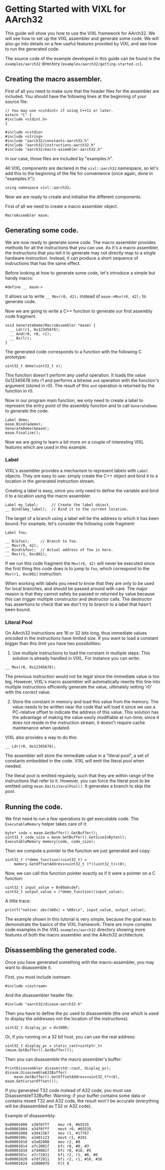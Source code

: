 Getting Started with VIXL for AArch32
=====================================


This guide will show you how to use the VIXL framework for AArch32. We will see
how to set up the VIXL assembler and generate some code. We will also go into
details on a few useful features provided by VIXL and see how to run the
generated code.

The source code of the example developed in this guide can be found in the
`examples/aarch32` directory (`examples/aarch32/getting-started.cc`).


Creating the macro assembler.
-----------------------------

First of all you need to make sure that the header files for the assembler are
included. You should have the following lines at the beginning of your source
file:

    // You may use <cstdint> if using C++11 or later.
    extern "C" {
    #include <stdint.h>
    }

    #include <cstdio>
    #include <string>
    #include "aarch32/constants-aarch32.h"
    #include "aarch32/instructions-aarch32.h"
    #include "aarch32/macro-assembler-aarch32.h"

In our case, those files are included by "examples.h".

All VIXL components are declared in the `vixl::aarch32` namespace, so let's add
this to the beginning of the file for convenience (once again, done in
"examples.h"):

    using namespace vixl::aarch32;

Now we are ready to create and initialise the different components.

First of all we need to create a macro assembler object.

    MacroAssembler masm;


Generating some code.
---------------------

We are now ready to generate some code. The macro assembler provides methods
for all the instructions that you can use. As it's a macro assembler,
the instructions that you tell it to generate may not directly map to a single
hardware instruction. Instead, it can produce a short sequence of instructions
that has the same effect.

Before looking at how to generate some code, let's introduce a simple but handy
macro:

    #define __ masm->

It allows us to write `__ Mov(r0, 42);` instead of `masm->Mov(r0, 42);` to
generate code.

Now we are going to write a C++ function to generate our first assembly
code fragment.

    void GenerateDemo(MacroAssembler *masm) {
      __ Ldr(r1, 0x12345678);
      __ And(r0, r0, r1);
      __ Bx(lr);
    }

The generated code corresponds to a function with the following C prototype:

    uint32_t demo(uint32_t x);

This function doesn't perform any useful operation. It loads the value
0x12345678 into r1 and performs a bitwise `and` operation with
the function's argument (stored in r0). The result of this `and` operation
is returned by the function in r0.

Now in our program main function, we only need to create a label to represent
the entry point of the assembly function and to call `GenerateDemo` to
generate the code.

    Label demo;
    masm.Bind(&demo);
    GenerateDemo(&masm);
    masm.Finalize();

Now we are going to learn a bit more on a couple of interesting VIXL features
which are used in this example.

### Label

VIXL's assembler provides a mechanism to represent labels with `Label` objects.
They are easy to use: simply create the C++ object and bind it to a location in
the generated instruction stream.

Creating a label is easy, since you only need to define the variable and bind it
to a location using the macro assembler.

    Label my_label;      // Create the label object.
    __ Bind(&my_label);  // Bind it to the current location.

The target of a branch using a label will be the address to which it has been
bound. For example, let's consider the following code fragment:

    Label foo;

    __ B(&foo);     // Branch to foo.
    __ Mov(r0, 42);
    __ Bind(&foo);  // Actual address of foo is here.
    __ Mov(r1, 0xc001);

If we run this code fragment the `Mov(r0, 42)` will never be executed since
the first thing this code does is to jump to `foo`, which correspond to the
`Mov(r1, 0xc001)` instruction.

When working with labels you need to know that they are only to be used for
local branches, and should be passed around with care. The major reason is
that they cannot safely be passed or returned by value because this can trigger
multiple constructor and destructor calls. The destructor has assertions
to check that we don't try to branch to a label that hasn't been bound.


### Literal Pool

On AArch32 instructions are 16 or 32 bits long, thus immediate values encoded in
the instructions have limited size. If you want to load a constant bigger than
this limit you have two possibilities:

1. Use multiple instructions to load the constant in multiple steps. This
  solution is already handled in VIXL. For instance you can write:

  `__ Mov(r0, 0x12345678);`

  The previous instruction would not be legal since the immediate value is too
  big. However, VIXL's macro assembler will automatically rewrite this line into
  multiple instructions efficiently generate the value, ultimately setting 'r0'
  with the correct value.


2. Store the constant in memory and load this value from the memory. The value
  needs to be written near the code that will load it since we use a PC-relative
  offset to indicate the address of this value. This solution has the advantage
  of making the value easily modifiable at run-time; since it does not reside
  in the instruction stream, it doesn't require cache maintenance when updated.

  VIXL also provides a way to do this:

  `__ Ldr(r0, 0x12345678);`

  The assembler will store the immediate value in a "literal pool", a set of
  constants embedded in the code. VIXL will emit the literal pool when needed.

  The literal pool is emitted regularly, such that they are within range of the
  instructions that refer to it. However, you can force the literal pool to be
  emitted using `masm.EmitLiteralPool()`. It generates a branch to skip the
  pool.


Running the code.
-----------------

We first need to run a few operations to get executable code. The
`ExecutableMemory` helper takes care of it:

    byte* code = masm.GetBuffer().GetBuffer();
    uint32_t code_size = masm.GetBuffer().GetSizeInBytes();
    ExecutableMemory memory(code, code_size);

Then we compute a pointer to the function we just generated and copy:

    uint32_t (*demo_function)(uint32_t) =
        memory.GetOffsetAddress<uint32_t (*)(uint32_t)>(0);

Now, we can call this function pointer exactly as if it were a pointer on a C
function:

    uint32_t input_value = 0x89abcdef;
    uint32_t output_value = (*demo_function)(input_value);

A little trace:

    printf("native: abs(%08x) = %08x\n", input_value, output_value);


The example shown in this tutorial is very simple, because the goal was to
demonstrate the basics of the VIXL framework. There are more complex code
examples in the VIXL `examples/aarch32` directory showing more features of both the
macro assembler and the AArch32 architecture.

Disassembling the generated code.
---------------------------------

Once you have generated something with the macro-assembler, you may want to
disassemble it.

First, you must include iostream.

    #include <iostream>

And the disassembler header file:

    #include "aarch32/disasm-aarch32.h"

Then you have to define the pc used to disassemble (the one which is used to
display the addresses not the location of the instructions):

    uint32_t display_pc = 0x1000;

Or, if you running on a 32 bit host, you can use the real address:

    uint32_t display_pc = static_cast<uintptr_t>(masm.GetBuffer().GetBuffer());

Then you can disassemble the macro assembler's buffer:

    PrintDisassembler disasm(std::cout, display_pc);
    disasm.DisassembleA32Buffer(
        masm.GetBuffer().GetOffsetAddress<uint32_t*>(0), masm.GetCursorOffset());

If you generated T32 code instead of A32 code, you must use
DisassembleT32Buffer. Warning: if your buffer contains some data or contains
mixed T32 and A32 code, the result won't be accurate (everything will be
disassembled as T32 or A32 code).

Example of disassembly:

    0x00001000  e30f0fff	mov r0, #65535
    0x00001004  e34f0fff	movt r0, #65535
    0x00001008  e3041567	mov r1, #17767
    0x0000100c  e3401123	movt r1, #291
    0x00001010  e3a02000	mov r2, #0
    0x00001014  e7c2001f	bfc r0, #0, #3
    0x00001018  e7d4081f	bfc r0, #16, #5
    0x0000101c  e7c72011	bfi r2, r1, #0, #8
    0x00001020  e7df2811	bfi r2, r1, #16, #16
    0x00001024  e1000070	hlt 0
